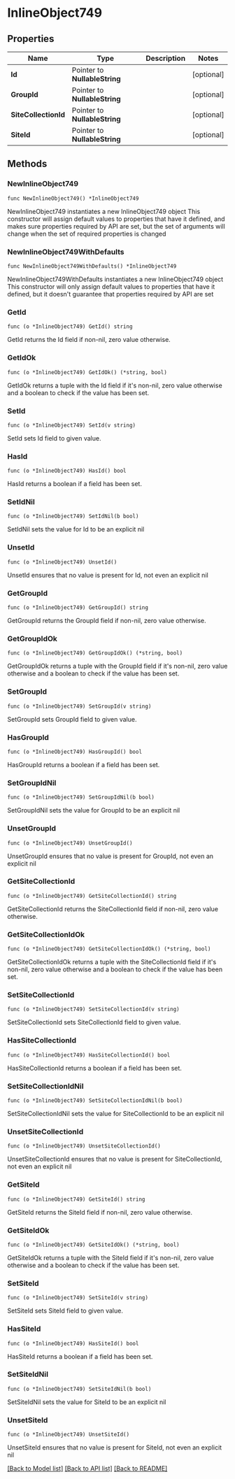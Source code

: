 # InlineObject749

## Properties

Name | Type | Description | Notes
------------ | ------------- | ------------- | -------------
**Id** | Pointer to **NullableString** |  | [optional] 
**GroupId** | Pointer to **NullableString** |  | [optional] 
**SiteCollectionId** | Pointer to **NullableString** |  | [optional] 
**SiteId** | Pointer to **NullableString** |  | [optional] 

## Methods

### NewInlineObject749

`func NewInlineObject749() *InlineObject749`

NewInlineObject749 instantiates a new InlineObject749 object
This constructor will assign default values to properties that have it defined,
and makes sure properties required by API are set, but the set of arguments
will change when the set of required properties is changed

### NewInlineObject749WithDefaults

`func NewInlineObject749WithDefaults() *InlineObject749`

NewInlineObject749WithDefaults instantiates a new InlineObject749 object
This constructor will only assign default values to properties that have it defined,
but it doesn't guarantee that properties required by API are set

### GetId

`func (o *InlineObject749) GetId() string`

GetId returns the Id field if non-nil, zero value otherwise.

### GetIdOk

`func (o *InlineObject749) GetIdOk() (*string, bool)`

GetIdOk returns a tuple with the Id field if it's non-nil, zero value otherwise
and a boolean to check if the value has been set.

### SetId

`func (o *InlineObject749) SetId(v string)`

SetId sets Id field to given value.

### HasId

`func (o *InlineObject749) HasId() bool`

HasId returns a boolean if a field has been set.

### SetIdNil

`func (o *InlineObject749) SetIdNil(b bool)`

 SetIdNil sets the value for Id to be an explicit nil

### UnsetId
`func (o *InlineObject749) UnsetId()`

UnsetId ensures that no value is present for Id, not even an explicit nil
### GetGroupId

`func (o *InlineObject749) GetGroupId() string`

GetGroupId returns the GroupId field if non-nil, zero value otherwise.

### GetGroupIdOk

`func (o *InlineObject749) GetGroupIdOk() (*string, bool)`

GetGroupIdOk returns a tuple with the GroupId field if it's non-nil, zero value otherwise
and a boolean to check if the value has been set.

### SetGroupId

`func (o *InlineObject749) SetGroupId(v string)`

SetGroupId sets GroupId field to given value.

### HasGroupId

`func (o *InlineObject749) HasGroupId() bool`

HasGroupId returns a boolean if a field has been set.

### SetGroupIdNil

`func (o *InlineObject749) SetGroupIdNil(b bool)`

 SetGroupIdNil sets the value for GroupId to be an explicit nil

### UnsetGroupId
`func (o *InlineObject749) UnsetGroupId()`

UnsetGroupId ensures that no value is present for GroupId, not even an explicit nil
### GetSiteCollectionId

`func (o *InlineObject749) GetSiteCollectionId() string`

GetSiteCollectionId returns the SiteCollectionId field if non-nil, zero value otherwise.

### GetSiteCollectionIdOk

`func (o *InlineObject749) GetSiteCollectionIdOk() (*string, bool)`

GetSiteCollectionIdOk returns a tuple with the SiteCollectionId field if it's non-nil, zero value otherwise
and a boolean to check if the value has been set.

### SetSiteCollectionId

`func (o *InlineObject749) SetSiteCollectionId(v string)`

SetSiteCollectionId sets SiteCollectionId field to given value.

### HasSiteCollectionId

`func (o *InlineObject749) HasSiteCollectionId() bool`

HasSiteCollectionId returns a boolean if a field has been set.

### SetSiteCollectionIdNil

`func (o *InlineObject749) SetSiteCollectionIdNil(b bool)`

 SetSiteCollectionIdNil sets the value for SiteCollectionId to be an explicit nil

### UnsetSiteCollectionId
`func (o *InlineObject749) UnsetSiteCollectionId()`

UnsetSiteCollectionId ensures that no value is present for SiteCollectionId, not even an explicit nil
### GetSiteId

`func (o *InlineObject749) GetSiteId() string`

GetSiteId returns the SiteId field if non-nil, zero value otherwise.

### GetSiteIdOk

`func (o *InlineObject749) GetSiteIdOk() (*string, bool)`

GetSiteIdOk returns a tuple with the SiteId field if it's non-nil, zero value otherwise
and a boolean to check if the value has been set.

### SetSiteId

`func (o *InlineObject749) SetSiteId(v string)`

SetSiteId sets SiteId field to given value.

### HasSiteId

`func (o *InlineObject749) HasSiteId() bool`

HasSiteId returns a boolean if a field has been set.

### SetSiteIdNil

`func (o *InlineObject749) SetSiteIdNil(b bool)`

 SetSiteIdNil sets the value for SiteId to be an explicit nil

### UnsetSiteId
`func (o *InlineObject749) UnsetSiteId()`

UnsetSiteId ensures that no value is present for SiteId, not even an explicit nil

[[Back to Model list]](../README.md#documentation-for-models) [[Back to API list]](../README.md#documentation-for-api-endpoints) [[Back to README]](../README.md)


